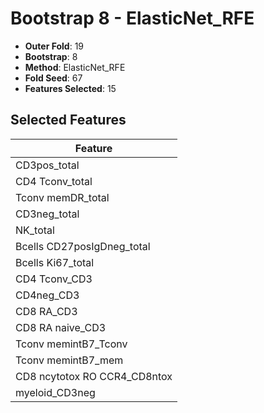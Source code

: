 # Bootstrap 8 - ElasticNet_RFE

- **Outer Fold**: 19
- **Bootstrap**: 8
- **Method**: ElasticNet_RFE
- **Fold Seed**: 67
- **Features Selected**: 15

## Selected Features

| Feature |
|---------|
| CD3pos_total |
| CD4 Tconv_total |
| Tconv memDR_total |
| CD3neg_total |
| NK_total |
| Bcells CD27posIgDneg_total |
| Bcells Ki67_total |
| CD4 Tconv_CD3 |
| CD4neg_CD3 |
| CD8 RA_CD3 |
| CD8 RA naive_CD3 |
| Tconv memintB7_Tconv |
| Tconv memintB7_mem |
| CD8 ncytotox RO CCR4_CD8ntox |
| myeloid_CD3neg |
